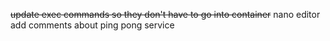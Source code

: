 ~~update exec commands so they don't have to go into container~~
nano editor
add comments about ping pong service